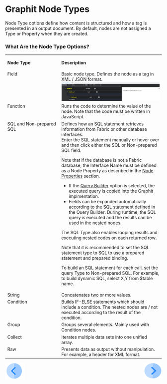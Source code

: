 # Graphit Node Types

Node Type options define how content is structured and how a tag is presented in an output document. By default, nodes are not assigned a Type or Property when they are created.
### What Are the Node Type Options?
<table>
<tbody>
<tr>
<td valign="top" width="300pxl">
<p><strong>Node Type</strong></p>
</td>
<td valign="top" width="600pxl">
<p><strong>Description</strong></p>
</td>
</tr>
<tr>
<td valign="top" width="300pxl">Field</td>
<td valign="top" width="600pxl">Basic node type. Defines the node as a tag in XML / JSON format.<a href="/articles/15_web_services/17_Graphit/images/08_node_type_field.png" target="_blank" rel="noopener noreferrer"><img src="/articles/15_web_services_and_graphit/17_Graphit/images/08_node_type_field.png" alt="" /></a></td>
</tr>
<tr>
<td valign="top" width="300pxl">Function</td>
<td valign="top" width="600pxl">Runs the code to determine the value of the node. Note that the code must be written in JavaScript.&nbsp;</td>
</tr>
<tr>
<td valign="top" width="300pxl">SQL and Non-prepared SQL</td>
<td valign="top" width="600pxl">Defines how an SQL statement retrieves information from Fabric or other database interfaces.
    <br />Enter the SQL statement manually or hover over and then click either the SQL or Non-prepared SQL field. <No Type>  

Note that if the database is not a Fabric database, the Interface Name must be defined as a Node Property as described in the [Node Properties](/articles/15_web_services_and_graphit/17_Graphit/04_graphit_node_properties.md) section. 
  

-  If the <a href="/articles/11_query_builder/01_query_builder_overview.md">Query Builder</a> option is selected, the executed query is copied into the Graphit implmentation.
-  Fields can be expanded automatically according to the SQL statement defined in the Query Builder. During runtime, the SQL query is executed and the results can be used in the nested nodes. 

The SQL Type also enables looping results and executing nested codes on each returned row.&nbsp;&nbsp;<br />

Note that it is recommended to set the SQL statement type to SQL to use a prepared statement and prepared binding.&nbsp;<br />

To build an SQL statement for each call, set the query Type to Non-prepared SQL. For example, to build dynamic SQL, select X,Y from $table name.</td>
</tr>
<tr>
<td valign="top" width="300pxl">String</td>
<td valign="top" width="600pxl">Concatenates two or more values.&nbsp;</td>
</tr>
<tr>
<td valign="top" width="300pxl">Condition</td>
<td valign="top" width="600pxl">Builds IF-ELSE statements which should include a condition. The nested nodes are / not executed according to the result of the condition.&nbsp;</td>
</tr>
<tr>
<td valign="top" width="300pxl">Group&nbsp;</td>
<td valign="top" width="600pxl">Groups several elements. Mainly used with Condition nodes.</td>
</tr>
<tr>
<td valign="top" width="300pxl">Collect</td>
<td valign="top" width="600pxl">Iterates multiple data sets into one unified array.&nbsp;</td>
</tr>
<tr>
<td valign="top" width="300pxl">Raw</td>
<td valign="top" width="600pxl">Presents data as output without manipulation. For example, a header for XML format.&nbsp;</td>


</tr>
</tbody>
</table>


[![Previous](/articles/images/Previous.png)](/articles/15_web_services_and_graphit/17_Graphit/02_create_and_edit_a_graphit_file.md)[<img align="right" width="60" height="54" src="/articles/images/Next.png">](/articles/15_web_services_and_graphit/17_Graphit/04_graphit_node_properties.md)

